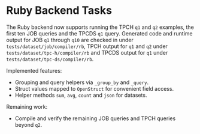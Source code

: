 # Ruby Backend Tasks

The Ruby backend now supports running the TPCH `q1` and `q2` examples, the first ten JOB queries and the TPCDS `q1` query. Generated code and runtime output for JOB `q1` through `q10` are checked in under `tests/dataset/job/compiler/rb`, TPCH output for `q1` and `q2` under `tests/dataset/tpc-h/compiler/rb` and TPCDS output for `q1` under `tests/dataset/tpc-ds/compiler/rb`.

Implemented features:
- Grouping and query helpers via `_group_by` and `_query`.
- Struct values mapped to `OpenStruct` for convenient field access.
- Helper methods `sum`, `avg`, `count` and `json` for datasets.

Remaining work:
- Compile and verify the remaining JOB queries and TPCH queries beyond `q2`.

